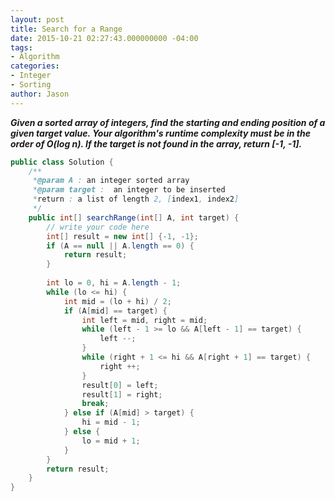 ```yaml
---
layout: post
title: Search for a Range
date: 2015-10-21 02:27:43.000000000 -04:00
tags:
- Algorithm
categories:
- Integer
- Sorting
author: Jason
---
```

<p><strong><em>Given a sorted array of integers, find the starting and ending position of a given target value. Your algorithm's runtime complexity must be in the order of O(log n). If the target is not found in the array, return [-1, -1].</em></strong></p>


``` java
public class Solution {
    /** 
     *@param A : an integer sorted array
     *@param target :  an integer to be inserted
     *return : a list of length 2, [index1, index2]
     */
    public int[] searchRange(int[] A, int target) {
        // write your code here
        int[] result = new int[] {-1, -1};
        if (A == null || A.length == 0) {
            return result;
        }
        
        int lo = 0, hi = A.length - 1;
        while (lo <= hi) {
            int mid = (lo + hi) / 2;
            if (A[mid] == target) {
                int left = mid, right = mid;
                while (left - 1 >= lo && A[left - 1] == target) {
                    left --;
                }
                while (right + 1 <= hi && A[right + 1] == target) {
                    right ++;
                }
                result[0] = left;
                result[1] = right;
                break;
            } else if (A[mid] > target) {
                hi = mid - 1;
            } else {
                lo = mid + 1;
            }
        }
        return result;
    }
}
```
